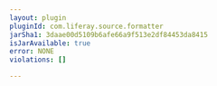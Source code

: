 ```yaml
---
layout: plugin
pluginId: com.liferay.source.formatter
jarSha1: 3daae00d5109b6afe66a9f513e2df84453da8415
isJarAvailable: true
error: NONE
violations: []

---
```

